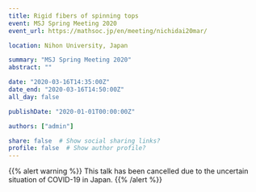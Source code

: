 ```yaml
---
title: Rigid fibers of spinning tops
event: MSJ Spring Meeting 2020
event_url: https://mathsoc.jp/en/meeting/nichidai20mar/

location: Nihon University, Japan

summary: "MSJ Spring Meeting 2020"
abstract: ""

date: "2020-03-16T14:35:00Z"
date_end: "2020-03-16T14:50:00Z"
all_day: false

publishDate: "2020-01-01T00:00:00Z"

authors: ["admin"]

share: false  # Show social sharing links?
profile: false  # Show author profile?
---
```


{{% alert warning %}}
This talk has been cancelled due to the uncertain situation of COVID-19 in Japan.
{{% /alert %}}
